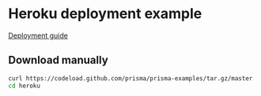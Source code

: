 # Heroku deployment example

[Deployment guide](https://www.prisma.io/docs/guides/deployment/deploying-to-heroku)

## Download manually

```bash
curl https://codeload.github.com/prisma/prisma-examples/tar.gz/master | tar -xz --strip=2 prisma-examples-master/deployment-platforms/heroku
cd heroku
```
